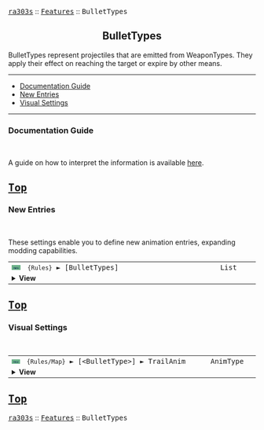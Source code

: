 <a href="../README.md"><kbd>ra303s</kbd></a> :: <a href="./features.md"><kbd>Features</kbd></a> :: <kbd><kbd>BulletTypes</kbd></kbd><br>
<h2 align="center">BulletTypes</h2>

BulletTypes represent projectiles that are emitted from WeaponTypes. They apply their effect on reaching the target or expire by other means.

-------

 - [Documentation Guide](#documentation-guide)
 - [New Entries](#new-entries) 
 - [Visual Settings](#visual-settings) 


-------
### Documentation Guide
<br>

A guide on how to interpret the information is available [here](./dockeys.md).


<a href="#bullettypes"><kbd>Top</kbd></a><br>
-------
### New Entries
<br>

These settings enable you to define new animation entries, expanding modding capabilities.

<table><tr><td width="50"><a href="#"><img title="New logic" src="./img/30x15/new.png"></a></td><td width="842"><samp>
<code>{Rules}</code> ► [BulletTypes]
</samp></td><td width="120"><samp>List</samp></td></tr><tr><td colspan="3"><details><summary><b>View</b></summary>

This section carries a zero-based list of IDs to be recognized as new BulletTypes.

You may then create a INI section to edit their behaviour, as you would do for any existing BulletType.

Care must be taken that the list keys follow the zero-based index exactly. Duplicate keys (e.g. two '0='), or missing keys, may crash the game at boot. The requirement for strict ordering may change in the future.

Example as follows:

```ini
[BulletTypes]
0=HeatSeekerAA
```
</details></td></tr></table>


<a href="#bullettypes"><kbd>Top</kbd></a><br>
-------
### Visual Settings
<br>


<table><tr><td width="50"><a href="#"><img title="New logic" src="./img/30x15/new.png"></a></td><td width="842"><samp>
<code>{Rules/Map}</code> ► [&lt;BulletType&gt;]  ► TrailAnim
</samp></td><td width="120"><samp>AnimType</samp></td></tr><tr><td colspan="3"><details><summary><b>View</b></summary>

Overrides the default trailing animation (`FB2` for `FB1`, `SMOKEY` for the rest). To show them, also requires that [&lt;BulletType&gt;] ► `Animates` is set to true.

</samp>
</details></td></tr></table>


<a href="#bullettypes"><kbd>Top</kbd></a><br>
-------
<a href="../README.md"><kbd>ra303s</kbd></a> :: <a href="./features.md"><kbd>Features</kbd></a> :: <kbd><kbd>BulletTypes</kbd></kbd><br>
